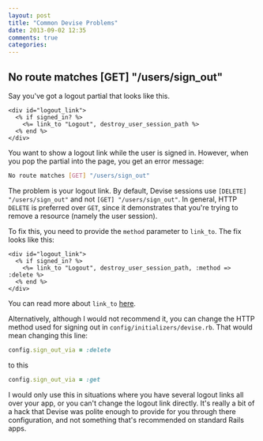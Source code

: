 ```yaml
---
layout: post
title: "Common Devise Problems"
date: 2013-09-02 12:35
comments: true
categories:
---
```


## No route matches [GET] "/users/sign_out"

Say you've got a logout partial that looks like this.


```erb
<div id="logout_link">
  <% if signed_in? %>
    <%= link_to "Logout", destroy_user_session_path %>
  <% end %>
</div>
```

You want to show a logout link while the user is signed in. However, when you pop the partial into the page, you get an error message:

```bash
No route matches [GET] "/users/sign_out"
```

The problem is your logout link. By default, Devise sessions use `[DELETE] "/users/sign_out"` and not `[GET] "/users/sign_out"`. In general, HTTP `DELETE` is preferred over `GET`, since it demonstrates that you're trying to remove a resource (namely the user session).

To fix this, you need to provide the `method` parameter to `link_to`. The fix looks like this:

```erb
<div id="logout_link">
  <% if signed_in? %>
    <%= link_to "Logout", destroy_user_session_path, :method => :delete %>
  <% end %>
</div>
```

You can read more about `link_to` [here](/rails-link_to/).

Alternatively, although I would not recommend it, you can change the HTTP method used for signing out in `config/initializers/devise.rb`. That would mean changing this line:

```ruby
config.sign_out_via = :delete
```

to this

```ruby
config.sign_out_via = :get
```

I would only use this in situations where you have several logout links all over your app, or you can't change the logout link directly. It's really a bit of a hack that Devise was polite enough to provide for you through there configuration, and not something that's recommended on standard Rails apps.
